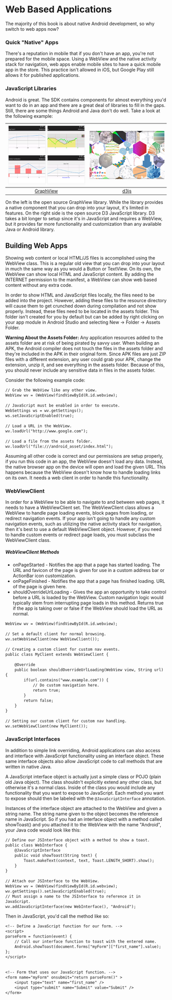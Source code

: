 # Web Based Applications

The majority of this book is about native Android development, so why switch to web apps now?


### Quick "Native" Apps

There's a reputation in mobile that if you don't have an app, you're not prepared for the mobile space. Using a WebView and the native activity stack for navigation, web apps enable mobile sites to have a quick mobile app in the store.  This practice isn't allowed in iOS, but Google Play still allows it for published applications.

### JavaScript Libraries

Android is great.  The SDK contains components for almost everything you'd want to do in an app and there are a great deal of libraries to fill in the gaps.  Still, there are some things Android and Java don't do well.  Take a look at the following example:

| ![GraphView](GraphView.png) | ![d3js](d3js.png) |
| :--: | :--: |
| [GraphView](http://www.android-graphview.org/) | [d3js](https://d3js.org/) |

On the left is the open source GraphView library. While the library provides a native component that you can drop into your layout, it's limited in features.  On the right side is the open source D3 JavaScript library. D3 takes a bit longer to setup since it's in JavaScript and requires a WebView, but it provides far more functionality and customization than any available Java or Android library.

## Building Web Apps

Showing web content or local HTML/JS files is accomplished using the WebView class. This is a regular old view that you can drop into your layout in much the same way as you would a Button or TextView.  On its own, the WebView can show local HTML and JavaScript content. By adding the INTERNET permission to the manifest, a WebView can show web based content without any extra code.

In order to show HTML and JavaScript files locally, the files need to be added into the project. However, adding these files to the resource directory will cause them to get crunched down during compilation and not show properly. Instead, these files need to be located in the assets folder.  This folder isn't created for you by default but can be added by right clicking on your app module in Android Studio and selecting New -> Folder -> Assets Folder.

**Warning About the Assets Folder:** Any application resources added to the assets folder are at risk of being pirated by savvy user.  When building an APK, the Android compiler does not touch the files in the assets folder and they're included in the APK in their original form.  Since APK files are just ZIP files with a different extension, any user could grab your APK, change the extension, unzip it, and see everything in the assets folder.  Because of this, you should never include any sensitive data in files in the assets folder.

Consider the following example code:

```
// Grab the WebView like any other view.
WebView wv = (WebView)findViewById(R.id.webview);
    
// JavaScript must be enabled in order to execute.
WebSettings ws = wv.getSettings();
ws.setJavaScriptEnabled(true);
    
// Load a URL in the WebView.
wv.loadUrl("http://www.google.com");
    
// Load a file from the assets folder.
wv.loadUrl("file:///android_asset/index.html");
```
    
Assuming all other code is correct and our permissions are setup properly, if you run this code in an app, the WebView doesn't load any data. Instead, the native browser app on the device will open and load the given URL.  This happens because the WebView doesn't know how to handle loading links on its own. It needs a web client in order to handle this functionality.

### WebViewClient

In order for a WebView to be able to navigate to and between web pages, it needs to have a WebViewClient set.  The WebViewClient class allows a WebView to handle page loading events, block pages from loading, or redirect navigation events.  If your app isn't going to handle any custom navigation events, such as utilizing the native activity stack for navigation, then it's best to use a default WebViewClient object. However, if you need to handle custom events or redirect page loads, you must subclass the WebViewClient class.

##### WebViewClient Methods

* onPageStarted - Notifies the app that a page has started loading. The URL and favicon of the page is given for use in a custom address bar or ActionBar icon customization.
* onPageFinished - Notifies the app that a page has finished loading. URL of the page is given here.
* shouldOverrideUrlLoading - Gives the app an opportunity to take control before a URL is loaded by the WebView.  Custom navigation logic would typically stem from interrupting page loads in this method. Returns true if the app is taking over or false if the WebView should load the URL as normal.

```
WebView wv = (WebView)findViewById(R.id.webview);

// Set a default client for normal browsing.
wv.setWebViewClient(new WebViewClient());

// Creating a custom client for custom nav events.
public class MyClient extends WebViewClient {
    
    @Override
    public boolean shouldOverrideUrlLoading(WebView view, String url) {
        if(url.contains("www.example.com")) {
            // Do custom navigation here.
            return true;
        }
        return false;
    }
}

// Setting our custom client for custom nav handling.
wv.setWebViewClient(new MyClient());
```

### JavaScript Interfaces

In addition to simple link overriding, Android applications can also access and interface with JavaScript functionality using an interface object.  These same interface objects also allow JavaScript code to call methods that are written in native Java.

A JavaScript interface object is actually just a simple class or POJO (plain old Java object).  The class shouldn't explicitly extend any other class, but otherwise it's a normal class.  Inside of the class you would include any functionality that you want to expose to JavaScript.  Each method you want to expose should then be labeled with the `@JavaScriptInterface` annotation.

Instances of the interface object are attached to the WebView and given a string name.  The string name given to the object becomes the reference name in JavaScript. So if you had an interface object with a method called showToast() and you attached it to the WebView with the name "Android", your Java code would look like this:

```
// Define our JSInterface object with a method to show a toast.
public class WebInterface {
    @JavaScriptInterface
    public void showToast(String text) {
        Toast.makeText(context, text, Toast.LENGTH_SHORT).show();
    }
}

// Attach our JSInterface to the WebView.
WebView wv = (WebView)findViewById(R.id.webview);
wv.getSettings().setJavaScriptEnabled(true);
// Must assign a name to the JSInterface to reference it in JavaScript.
wv.addJavaScriptInterface(new WebInterface(), "Android");
```

Then in JavaScript, you'd call the method like so:

```
<!-- Define a JavaScript function for our form. -->
<script>
parseForm = function(event) {
    // Call our interface function to toast with the entered name.
    Android.showToast(document.forms["myForm"]["first_name"].value);
};
</script>


<!-- Form that uses our JavaScript function. -->
<form name="myForm" onsubmit="return parseForm()" >
    <input type="text" name="first_name" />
    <input type="submit" name="Submit" value="Submit" />
</form>
```